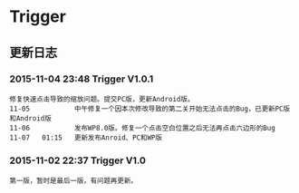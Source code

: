 
Trigger
===================================
更新日志
------
### 2015-11-04 23:48           Trigger V1.0.1<br />
    修复快速点击导致的缩放问题。提交PC版，更新Android版。
    11-05 			中午修复一个因本次修改导致的第二关开始无法点击的Bug，已更新PC版和Android版
    11-06 			发布WP8.0版。修复一个点击空白位置之后无法再点击六边形的Bug
    11-07 	01:15 	更新发布Anroid、PC和WP版
### 2015-11-02 22:37           Trigger V1.0<br />
    第一版，暂时是最后一版，有问题再更新。
